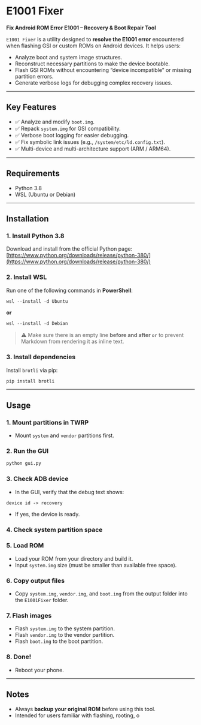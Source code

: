 # E1001 Fixer

**Fix Android ROM Error E1001 – Recovery & Boot Repair Tool**

`E1001 Fixer` is a utility designed to **resolve the E1001 error** encountered when flashing GSI or custom ROMs on Android devices. It helps users:

* Analyze boot and system image structures.
* Reconstruct necessary partitions to make the device bootable.
* Flash GSI ROMs without encountering “device incompatible” or missing partition errors.
* Generate verbose logs for debugging complex recovery issues.

---

## Key Features

* ✅ Analyze and modify `boot.img`.
* ✅ Repack `system.img` for GSI compatibility.
* ✅ Verbose boot logging for easier debugging.
* ✅ Fix symbolic link issues (e.g., `/system/etc/ld.config.txt`).
* ✅ Multi-device and multi-architecture support (ARM / ARM64).

---

## Requirements

* Python 3.8
* WSL (Ubuntu or Debian)

---

## Installation

### 1. Install Python 3.8

Download and install from the official Python page:
[https://www.python.org/downloads/release/python-380/](https://www.python.org/downloads/release/python-380/)

### 2. Install WSL

Run one of the following commands in **PowerShell**:

```powershell
wsl --install -d Ubuntu
```

**or**

```powershell
wsl --install -d Debian
```

> ⚠️ Make sure there is an empty line **before and after `or`** to prevent Markdown from rendering it as inline text.

### 3. Install dependencies

Install `brotli` via pip:

```bash
pip install brotli
```

---

## Usage

### 1. Mount partitions in TWRP

* Mount `system` and `vendor` partitions first.

### 2. Run the GUI

```bash
python gui.py
```

### 3. Check ADB device

* In the GUI, verify that the debug text shows:

```
device id -> recovery
```

* If yes, the device is ready.

### 4. Check system partition space

### 5. Load ROM

* Load your ROM from your directory and build it.
* Input `system.img` size (must be smaller than available free space).

### 6. Copy output files

* Copy `system.img`, `vendor.img`, and `boot.img` from the output folder into the `E1001Fixer` folder.

### 7. Flash images

* Flash `system.img` to the system partition.
* Flash `vendor.img` to the vendor partition.
* Flash `boot.img` to the boot partition.

### 8. Done!

* Reboot your phone.

---

## Notes

* Always **backup your original ROM** before using this tool.
* Intended for users familiar with flashing, rooting, o
